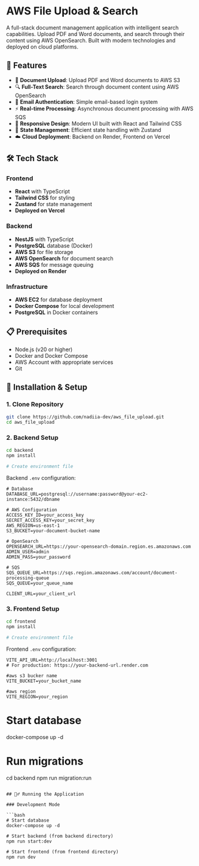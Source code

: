 # AWS File Upload & Search

A full-stack document management application with intelligent search capabilities. Upload PDF and Word documents, and search through their content using AWS OpenSearch. Built with modern technologies and deployed on cloud platforms.

## 🚀 Features

- 📄 **Document Upload**: Upload PDF and Word documents to AWS S3
- 🔍 **Full-Text Search**: Search through document content using AWS OpenSearch
- 📧 **Email Authentication**: Simple email-based login system
- ⚡ **Real-time Processing**: Asynchronous document processing with AWS SQS
- 📱 **Responsive Design**: Modern UI built with React and Tailwind CSS
- 🔄 **State Management**: Efficient state handling with Zustand
- ☁️ **Cloud Deployment**: Backend on Render, Frontend on Vercel

## 🛠️ Tech Stack

### Frontend

- **React** with TypeScript
- **Tailwind CSS** for styling
- **Zustand** for state management
- **Deployed on Vercel**

### Backend

- **NestJS** with TypeScript
- **PostgreSQL** database (Docker)
- **AWS S3** for file storage
- **AWS OpenSearch** for document search
- **AWS SQS** for message queuing
- **Deployed on Render**

### Infrastructure

- **AWS EC2** for database deployment
- **Docker Compose** for local development
- **PostgreSQL** in Docker containers

## 📋 Prerequisites

- Node.js (v20 or higher)
- Docker and Docker Compose
- AWS Account with appropriate services
- Git

## 🚀 Installation & Setup

### 1. Clone Repository

```bash
git clone https://github.com/nadiia-dev/aws_file_upload.git
cd aws_file_upload
```

### 2. Backend Setup

```bash
cd backend
npm install

# Create environment file
```

Backend `.env` configuration:

```env
# Database
DATABASE_URL=postgresql://username:password@your-ec2-instance:5432/dbname

# AWS Configuration
ACCESS_KEY_ID=your_access_key
SECRET_ACCESS_KEY=your_secret_key
AWS_REGION=us-east-1
S3_BUCKET=your-document-bucket-name

# OpenSearch
OPENSEARCH_URL=https://your-opensearch-domain.region.es.amazonaws.com
ADMIN_USER=admin
ADMIN_PASS=your_password

# SQS
SQS_QUEUE_URL=https://sqs.region.amazonaws.com/account/document-processing-queue
SQS_QUEUE=your_queue_name

CLIENT_URL=your_client_url
```

### 3. Frontend Setup

```bash
cd frontend
npm install

# Create environment file
```

Frontend `.env` configuration:

```env
VITE_API_URL=http://localhost:3001
# For production: https://your-backend-url.render.com

#aws s3 bucker name
VITE_BUCKET=your_bucket_name

#aws region
VITE_REGION=your_region
```

# Start database

docker-compose up -d

# Run migrations

cd backend
npm run migration:run

````

## 🏃‍♂️ Running the Application

### Development Mode

```bash
# Start database
docker-compose up -d

# Start backend (from backend directory)
npm run start:dev

# Start frontend (from frontend directory)
npm run dev
````
